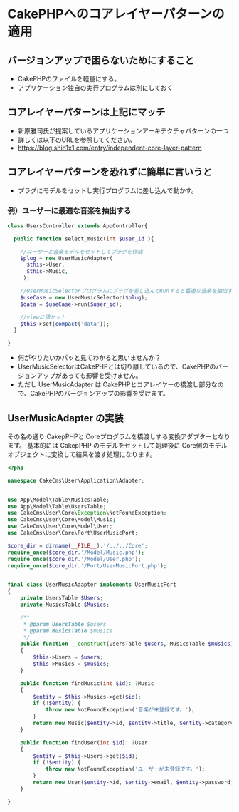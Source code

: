 # CakePHPへのコアレイヤーパターンの適用

## バージョンアップで困らないためにすること
- CakePHPのファイルを軽量にする。
- アプリケーション独自の実行プログラムは別にしておく

## コアレイヤーパターンは上記にマッチ
- 新原雅司氏が提案しているアプリケーションアーキテクチャパターンの一つ
- 詳しくは以下のURLを参照してください。
- https://blog.shin1x1.com/entry/independent-core-layer-pattern


## コアレイヤーパターンを恐れずに簡単に言いうと
- プラグにモデルをセットし実行プログラムに差し込んで動かす。

### 例）ユーザーに最適な音楽を抽出する

```php
class UsersController extends AppController{

  public function select_music(int $user_id ){

    //ユーザーと音楽モデルをセットしてプラグを作成
    $plug = new UserMusicAdapter(
      $this->User,
      $this->Music,
     );

    //UserMusicSelectorプログラムにプラグを差し込んでRunすると最適な音楽を抽出する。
    $useCase = new UserMusicSelector($plug);
    $data = $useCase->run($user_id);

    //viewに値セット
    $this->set(compact('data'));
  }

}
```
- 何がやりたいかパッと見てわかると思いませんか？
- UserMusicSelectorはCakePHPとは切り離しているので、CakePHPのバージョンアップがあっても影響を受けません。
- ただし UserMusicAdapter は CakePHPとコアレイヤーの橋渡し部分なので、CakePHPのバージョンアップの影響を受けます。

## UserMusicAdapter の実装

その名の通り CakepPHPと Coreプログラムを橋渡しする変換アダプターとなります。
基本的には CakepPHP のモデルをセットして処理後に Core側のモデルオブジェクトに変換して結果を渡す処理になります。


```php
<?php

namespace CakeCms\User\Application\Adapter;


use App\Model\Table\MusicsTable;
use App\Model\Table\UsersTable;
use CakeCms\User\Core\Exception\NotFoundException;
use CakeCms\User\Core\Model\Music;
use CakeCms\User\Core\Model\User;
use CakeCms\User\Core\Port\UserMusicPort;

$core_dir = dirname(__FILE__).'/../../Core';
require_once($core_dir.'/Model/Music.php');
require_once($core_dir.'/Model/User.php');
require_once($core_dir.'/Port/UserMusicPort.php');


final class UserMusicAdapter implements UserMusicPort
{
    private UsersTable $Users;
    private MusicsTable $Musics;

    /**
     * @param UsersTable $users
     * @param MusicsTable $musics
     */
    public function __construct(UsersTable $users, MusicsTable $musics)
    {
        $this->Users = $users;
        $this->Musics = $musics;
    }

    public function findMusic(int $id): ?Music
    {
        $entity = $this->Musics->get($id);
        if (!$entity) {
            throw new NotFoundException('音楽が未登録です。');
        }
        return new Music($entity->id, $entity->title, $entity->category, $entity->created, $entity->modified);
    }

    public function findUser(int $id): ?User
    {
        $entity = $this->Users->get($id);
        if (!$entity) {
            throw new NotFoundException('ユーザーが未登録です。');
        }
        return new User($entity->id, $entity->email, $entity->password, $entity->created, $entity->modified);
    }

}
```
